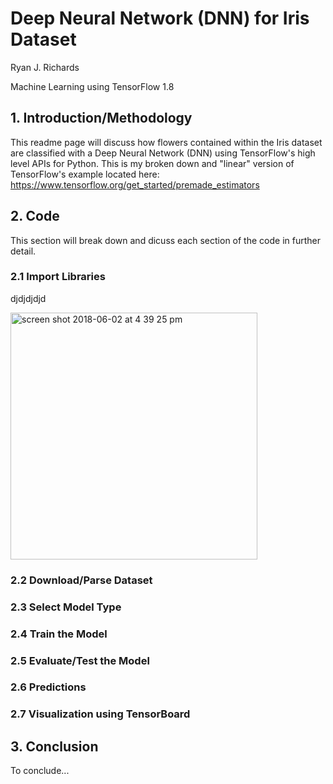 # Deep Neural Network (DNN) for Iris Dataset

Ryan J. Richards

Machine Learning using TensorFlow 1.8

## 1. Introduction/Methodology

This readme page will discuss how flowers contained within the Iris dataset are classified with a Deep Neural Network (DNN) using TensorFlow's high level APIs for Python. This is my broken down and "linear" version of TensorFlow's example located here: https://www.tensorflow.org/get_started/premade_estimators

## 2. Code

This section will break down and dicuss each section of the code in further detail.

### 2.1 Import Libraries
 djdjdjdjd
 
 <img width="395" alt="screen shot 2018-06-02 at 4 39 25 pm" src="https://user-images.githubusercontent.com/23239868/40880708-c47eaa7a-6683-11e8-8acf-474125c26235.png">


### 2.2 Download/Parse Dataset



### 2.3 Select Model Type




### 2.4 Train the Model




### 2.5 Evaluate/Test the Model



### 2.6 Predictions



### 2.7 Visualization using TensorBoard



## 3. Conclusion

To conclude...
